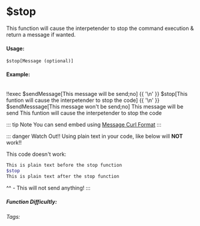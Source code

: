 # $stop
This function will cause the interpetender to stop the command execution & return a message if wanted.

#### Usage: 
`$stop[Message (optional)]`

#### Example:
<br/>
<discord-messages>
	<discord-message :bot="false" role-color="#ffcc9a" author="Member">
        <DiscordMarkdown>
            !!exec $sendMessage[This message will be send;no]
            {{ '\n' }}
            $stop[This funtion will cause the interpetender to stop the code]
            {{ '\n' }}
            $sendMesssage[This message won't be send;no]
		</DiscordMarkdown>
	</discord-message>
	<discord-message :bot="true" role-color="#0099ff" author="Custom Command" avatar="https://media.discordapp.net/avatars/725721249652670555/781224f90c3b841ba5b40678e032f74a.webp">
        This message will be send
	</discord-message>
    <discord-message :bot="true" role-color="#0099ff" author="Custom Command" avatar="https://media.discordapp.net/avatars/725721249652670555/781224f90c3b841ba5b40678e032f74a.webp">
        This funtion will cause the interpetender to stop the code
	</discord-message>
</discord-messages>

::: tip Note
You can send embed using [Message Curl Format](../CodeReferences/ref.message_curl_format.md)
:::

::: danger Watch Out!!
Using plain text in your code, like below will **NOT** work!!

This code doesn't work:
```bash
This is plain text before the stop function
$stop
This is plain text after the stop function
```
^^ - This will not send anything! 
:::

##### Function Difficultly: <Badge type="warning" text="Medium" vertical="middle" /> 
###### Tags: <Badge type="tip" text="Stop" vertical="middle" />  <Badge type="tip" text="Cancel" vertical="middle" />  <Badge type="tip" text="Error" vertical="middle" />  <Badge type="tip" text="End Execution" vertical="middle" />